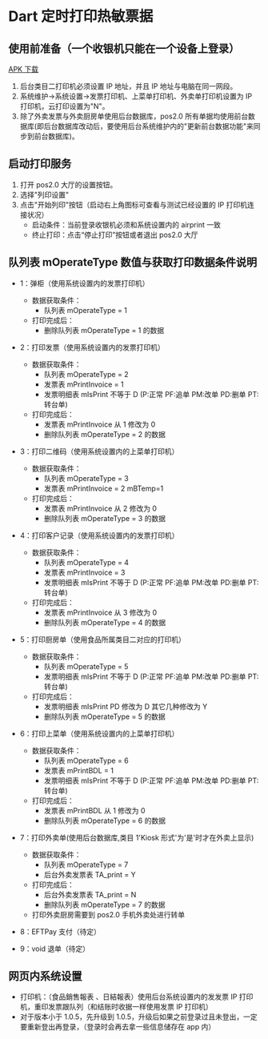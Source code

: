 # Dart 定时打印热敏票据

## 使用前准备（一个收银机只能在一个设备上登录）

[APK 下载](http://www.pericles.net/ftp1/APK/Task1008.apk)

1. 后台类目二打印机必须设置 IP 地址，并且 IP 地址与电脑在同一网段。
2. 系统维护->系统设置->发票打印机、上菜单打印机、外卖单打印机设置为 IP 打印机，云打印设置为"N"。
3. 除了外卖发票与外卖厨房单使用后台数据库，pos2.0 所有单据均使用前台数据库(即后台数据库改动后，要使用后台系统维护内的"更新前台数据功能"来同步到前台数据库)。

## 启动打印服务

1. 打开 pos2.0 大厅的设置按钮。
2. 选择"列印设置"
3. 点击"开始列印"按钮（启动右上角图标可查看与测试已经设置的 IP 打印机连接状况）
   - 启动条件：当前登录收银机必须和系统设置内的 airprint 一致
   - 终止打印：点击“停止打印”按钮或者退出 pos2.0 大厅

## 队列表 mOperateType 数值与获取打印数据条件说明

- 1：弹柜（使用系统设置内的发票打印机）

  - 数据获取条件：
    - 队列表 mOperateType = 1
  - 打印完成后：
    - 删除队列表 mOperateType = 1 的数据

- 2：打印发票（使用系统设置内的发票打印机）

  - 数据获取条件：
    - 队列表 mOperateType = 2
    - 发票表 mPrintInvoice = 1
    - 发票明细表 mIsPrint 不等于 D (P:正常 PF:追单 PM:改单 PD:删单 PT:转台单)
  - 打印完成后：
    - 发票表 mPrintInvoice 从 1 修改为 0
    - 删除队列表 mOperateType = 2 的数据

- 3：打印二维码（使用系统设置内的上菜单打印机）

  - 数据获取条件：
    - 队列表 mOperateType = 3
    - 发票表 mPrintInvoice = 2 mBTemp=1
  - 打印完成后：
    - 发票表 mPrintInvoice 从 2 修改为 0
    - 删除队列表 mOperateType = 3 的数据

- 4：打印客户记录（使用系统设置内的发票打印机）

  - 数据获取条件：
    - 队列表 mOperateType = 4
    - 发票表 mPrintInvoice = 3
    - 发票明细表 mIsPrint 不等于 D (P:正常 PF:追单 PM:改单 PD:删单 PT:转台单)
  - 打印完成后：
    - 发票表 mPrintInvoice 从 3 修改为 0
    - 删除队列表 mOperateType = 4 的数据

- 5：打印厨房单（使用食品所属类目二对应的打印机）
  - 数据获取条件：
    - 队列表 mOperateType = 5
    - 发票明细表 mIsPrint 不等于 D (P:正常 PF:追单 PM:改单 PD:删单 PT:转台单)
  - 打印完成后：
    - 发票明细表 mIsPrint PD 修改为 D 其它几种修改为 Y
    - 删除队列表 mOperateType = 5 的数据
- 6：打印上菜单（使用系统设置内的上菜单打印机）
  - 数据获取条件：
    - 队列表 mOperateType = 6
    - 发票表 mPrintBDL = 1
    - 发票明细表 mIsPrint 不等于 D (P:正常 PF:追单 PM:改单 PD:删单 PT:转台单)
  - 打印完成后：
    - 发票表 mPrintBDL 从 1 修改为 0
    - 删除队列表 mOperateType = 6 的数据
- 7：打印外卖单(使用后台数据库,类目 1'Kiosk 形式'为'是'时才在外卖上显示)
  - 数据获取条件：
    - 队列表 mOperateType = 7
    - 后台外卖发票表 TA_print = Y
  - 打印完成后：
    - 后台外卖发票表 TA_print = N
    - 删除队列表 mOperateType = 7 的数据
  - 打印外卖厨房需要到 pos2.0 手机外卖处进行转单
- 8：EFTPay 支付（待定）
- 9：void 退单（待定）

## 网页内系统设置

- 打印机：（食品銷售報表 、日結報表）使用后台系统设置内的发发票 IP 打印机，重印发票跟队列（和结账时收据一样使用发票 IP 打印机）
- 对于版本小于 1.0.5，先升级到 1.0.5，升级后如果之前登录过且未登出，一定要重新登出再登录，（登录时会再去拿一些信息储存在 app 内）
